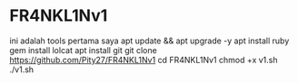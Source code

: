 # FR4NKL1Nv1
ini adalah tools pertama saya
apt update && apt upgrade -y
apt install ruby
gem install lolcat
apt install git
git clone https://github.com/Pity27/FR4NKL1Nv1
cd FR4NKL1Nv1
chmod +x v1.sh
./v1.sh
